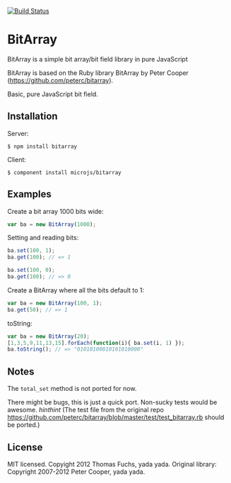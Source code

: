 [![Build Status](https://secure.travis-ci.org/microjs/bitarray.png?branch=master)](https://travis-ci.org/microjs/bitarray)
# BitArray

BitArray is a simple bit array/bit field library in pure JavaScript

BitArray is based on the Ruby library BitArray by Peter Cooper (https://github.com/peterc/bitarray).

Basic, pure JavaScript bit field.

## Installation

Server:

    $ npm install bitarray

Client:

    $ component install microjs/bitarray

## Examples

Create a bit array 1000 bits wide:

```javascript
var ba = new BitArray(1000);
```

Setting and reading bits:

```javascript
ba.set(100, 1);
ba.get(100); // => 1

ba.set(100, 0);
ba.get(100); // => 0
```

Create a BitArray where all the bits default to 1:

```javascript
var ba = new BitArray(100, 1);
ba.get(50); // => 1
```

toString:

```javascript
var ba = new BitArray(20);
[1,3,5,9,11,13,15].forEach(function(i){ ba.set(i, 1) });
ba.toString(); // => "01010100010101010000"
```

## Notes

The `total_set` method is not ported for now.

There might be bugs, this is just a quick port. Non-sucky tests would be awesome. *hinthint* (The test file from the original repo https://github.com/peterc/bitarray/blob/master/test/test_bitarray.rb should be ported.)

## License

MIT licensed. Copyight 2012 Thomas Fuchs, yada yada.
Original library: Copyright 2007-2012 Peter Cooper, yada yada.